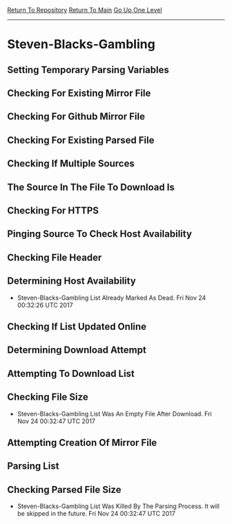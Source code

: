 [Return To Repository](https://github.com/deathbybandaid/piholeparser/)
[Return To Main](https://github.com/deathbybandaid/piholeparser/blob/master/RecentRunLogs/Mainlog.md)
[Go Up One Level](https://github.com/deathbybandaid/piholeparser/blob/master/RecentRunLogs/TopLevelScripts/30-Processing-Blacklists.md)
____________________________________
# Steven-Blacks-Gambling
## Setting Temporary Parsing Variables
## Checking For Existing Mirror File
## Checking For Github Mirror File
## Checking For Existing Parsed File
## Checking If Multiple Sources
## The Source In The File To Download Is
## Checking For HTTPS
## Pinging Source To Check Host Availability
## Checking File Header
## Determining Host Availability
* Steven-Blacks-Gambling List Already Marked As Dead. Fri Nov 24 00:32:26 UTC 2017
## Checking If List Updated Online
## Determining Download Attempt
## Attempting To Download List
## Checking File Size
* Steven-Blacks-Gambling List Was An Empty File After Download. Fri Nov 24 00:32:47 UTC 2017
## Attempting Creation Of Mirror File
## Parsing List
## Checking Parsed File Size
* Steven-Blacks-Gambling List Was Killed By The Parsing Process. It will be skipped in the future. Fri Nov 24 00:32:47 UTC 2017
